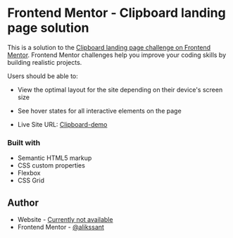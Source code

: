 # Frontend Mentor - Clipboard landing page solution

This is a solution to the [Clipboard landing page challenge on Frontend Mentor](https://www.frontendmentor.io/challenges/clipboard-landing-page-5cc9bccd6c4c91111378ecb9). Frontend Mentor challenges help you improve your coding skills by building realistic projects.

Users should be able to:

- View the optimal layout for the site depending on their device's screen size
- See hover states for all interactive elements on the page

- Live Site URL: [Clipboard-demo](https://alikssant.github.io/Landing-page/)



### Built with

- Semantic HTML5 markup
- CSS custom properties
- Flexbox
- CSS Grid

## Author

- Website - [Currently not available](https://www.your-site.com)
- Frontend Mentor - [@alikssant](https://www.frontendmentor.io/profile/alikssant)
